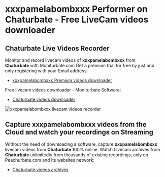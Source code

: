 # xxxpamelabombxxx Performer on Chaturbate - Free LiveCam videos downloader

## Chaturbate Live Videos Recorder

Monitor and record livecam videos of **xxxpamelabombxxx** from **Chaturbate** with Moniturbate.com
Get a premium trial for free by just and only registering with your Email address:
* [xxxpamelabombxxx Premium videos downloader](https://moniturbate.com/request-demo-licence-key.html)

Free livecam videos downloader - Moniturbate Software:
* [Chaturbate videos downloader](https://moniturbate.com/moniturbate-download-software.html)

![xxxpamelabombxxx livecam videos recorder](https://peachurnet.com/templates/moniturbate-software.png)


## Capture xxxpamelabombxxx videos from the Cloud and watch your recordings on Streaming

Without the need of downloading a software, capture **xxxpamelabombxxx** livecam videos from **Chaturbate** 100% online.
Watch Livecam archives from **Chaturbate** unlimitedly from thousands of existing recordings, only on Peachurbate.com and its websites network:
* [Chaturbate videos archives](https://peachurnet.com/)